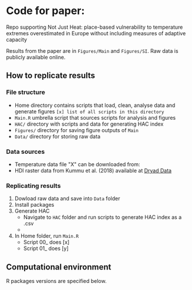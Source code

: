 # Code for paper: 

Repo supporting Not Just Heat: place-based vulnerability to temperature extremes overestimated in Europe without including measures of adaptive capacity

Results from the paper are in `Figures/Main` and `Figures/SI`. Raw data is publicly available online.

## How to replicate results

### File structure
- Home directory contains scripts that load, clean, analyse data and generate figures
`[x] list of all scripts in this directory`
- `Main.R` umbrella script that sources scripts for analysis and figures
- `HAC/` directory with scripts and data for generating HAC index
- `Figures/` directory for saving figure outputs of `Main`
- `Data/` directory for storing raw data 


### Data sources
- Temperature data file "X" can be downloaded from: 
- HDI raster data from Kummu et al. (2018) available at [Dryad Data](https://datadryad.org/stash/dataset/doi:10.5061/dryad.dk1j0)


### Replicating results
1. Dowload raw data and save into `Data` folder
2. Install packages
3. Generate HAC
   - Navigate to `HAC` folder and run scripts to generate HAC index as a .csv 
   - 
4. In Home folder, run `Main.R`
   - Script 00_ does [x]
   - Script 01_ does [y]


## Computational environment


R packages versions are specified below.
